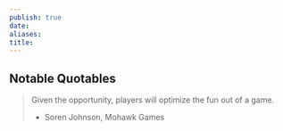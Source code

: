 ```yaml
---
publish: true
date: 
aliases: 
title:
---
```


## Notable Quotables
>Given the opportunity, players will optimize the fun out of a game.
>- Soren Johnson, Mohawk Games